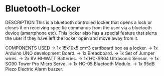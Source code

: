 # Bluetooth-Locker
DESCRIPTION
This is a bluetooth controlled locker that opens a lock or closes it on receiving specific commands from the user via a bluetooth device (smartphone etc). This locker also has a special feature that alerts the user if they have left the locker open and move away from it.

COMPONENTS USED
-> 1x  15x10x5 cm^3 cardboard box as a locker.
-> 1x  Arduino UNO development Board.
-> 1x  Breadboard.
-> 1x  Set of Jumper wires.
-> 2x  9V HI-WATT Batteries.
-> 1x  HC-SR04 Ultrasonic Sensor.
-> 1x  SG90 Tower Pro Micro Servo.
-> 1x  HC-05 Bluetooth Module.
-> 1x  95dB Piezo Electric Alarm buzzer.






